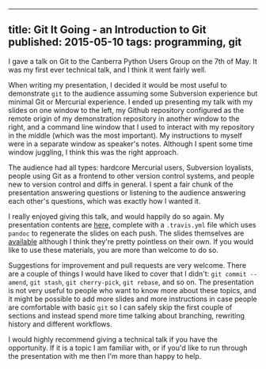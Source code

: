 --------------------------------------------------------------------------------
title: Git It Going - an Introduction to Git
published: 2015-05-10
tags: programming, git
--------------------------------------------------------------------------------

I gave a talk on Git to the Canberra Python Users Group on the 7th of May. It
was my first ever technical talk, and I think it went fairly well.

When writing my presentation, I decided it would be most useful to demonstrate
`git` to the audience assuming some Subversion experience but minimal Git or
Mercurial experience. I ended up presenting my talk with my slides on one
window to the left, my Github repository configured as the remote origin of my
demonstration repository in another window to the right, and a command line
window that I used to interact with my repository in the middle (which was the
most important). My instructions to myself were in a separate window as
speaker's notes. Although I spent some time window juggling, I think this was
the right approach.

The audience had all types: hardcore Mercurial users, Subversion loyalists,
people using Git as a frontend to other version control systems, and people new
to version control and diffs in general. I spent a fair chunk of the
presentation answering questions or listening to the audience answering each
other's questions, which was exactly how I wanted it.

I really enjoyed giving this talk, and would happily do so again. My
presentation contents are [here](https://github.com/vaibhavsagar/git-it-going),
complete with a `.travis.yml` file which uses `pandoc` to regenerate the slides
on each push. The slides themselves are
[available](http://www.vaibhavsagar.com/git-it-going) although I think they're
pretty pointless on their own. If you would like to use these materials, you
are more than welcome to do so.

Suggestions for improvement and pull requests are very welcome. There are a
couple of things I would have liked to cover that I didn't: `git commit
--amend`, `git stash`, `git cherry-pick`, `git rebase`, and so on. The
presentation is not very useful to people who want to know more about these
topics, and it might be possible to add more slides and more instructions in
case people are comfortable with basic `git` so I can safely skip the first
couple of sections and instead spend more time talking about branching,
rewriting history and different workflows.

I would highly recommend giving a technical talk if you have the opportunity.
If it is a topic I am familiar with, or if you'd like to run through the
presentation with me then I'm more than happy to help.
